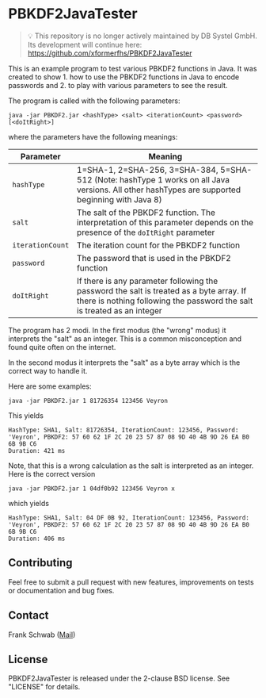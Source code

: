 # PBKDF2JavaTester

> 💡 This repository is no longer actively maintained by DB Systel GmbH. Its development will continue here: https://github.com/xformerfhs/PBKDF2JavaTester

This is an example program to test various PBKDF2 functions in Java. It was created to show 1. how to use the PBKDF2 functions in Java to encode passwords and 2. to play with various parameters to see the result.

The program is called with the following parameters:

```
java -jar PBKDF2.jar <hashType> <salt> <iterationCount> <password> [<doItRight>]
```
where the parameters have the following meanings:

| Parameter | Meaning |
| --------- | ------- |
| `hashType` | 1=SHA-1, 2=SHA-256, 3=SHA-384, 5=SHA-512 (Note: hashType 1 works on all Java versions. All other hashTypes are supported beginning with Java 8) |
| `salt` | The salt of the PBKDF2 function. The interpretation of this parameter depends on the presence of the `doItRight` parameter |
| `iterationCount` | The iteration count for the PBKDF2 function |
| `password` | The password that is used in the PBKDF2 function |
| `doItRight` | If there is any parameter following the password the salt is treated as a byte array. If there is nothing following the password the salt is treated as an integer |

The program has 2 modi. In the first modus (the "wrong" modus) it interprets the "salt" as an integer. This is a common misconception and found quite often on the internet.

In the second modus it interprets the "salt" as a byte array which is the correct way to handle it.

Here are some examples:

```
java -jar PBKDF2.jar 1 81726354 123456 Veyron
```

This yields

```
HashType: SHA1, Salt: 81726354, IterationCount: 123456, Password: 'Veyron', PBKDF2: 57 60 62 1F 2C 20 23 57 87 08 9D 40 4B 9D 26 EA B0 6B 9B C6
Duration: 421 ms
```

Note, that this is a wrong calculation as the salt is interpreted as an integer. Here is the correct version

```
java -jar PBKDF2.jar 1 04df0b92 123456 Veyron x
```

which yields

```
HashType: SHA1, Salt: 04 DF 0B 92, IterationCount: 123456, Password: 'Veyron', PBKDF2: 57 60 62 1F 2C 20 23 57 87 08 9D 40 4B 9D 26 EA B0 6B 9B C6
Duration: 406 ms
```

## Contributing

Feel free to submit a pull request with new features, improvements on tests or documentation and bug fixes.

## Contact

Frank Schwab ([Mail](mailto:frank.schwab@deutschebahn.com "Mail"))

## License

PBKDF2JavaTester is released under the 2-clause BSD license. See "LICENSE" for details.
